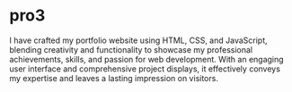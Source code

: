 # pro3
I have crafted my portfolio website using HTML, CSS, and JavaScript, blending creativity and functionality to showcase my professional achievements, skills, and passion for web development. With an engaging user interface and comprehensive project displays, it effectively conveys my expertise and leaves a lasting impression on visitors.
